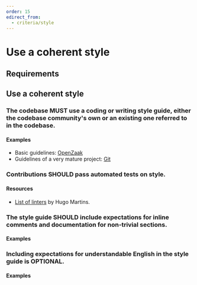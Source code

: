 ```yaml
---
order: 15
edirect_from:
  - criteria/style
---
```

# Use a coherent style

<!-- SPDX-License-Identifier: CC0-1.0 -->
<!-- written in 2022 by The Foundation for Public Code <info@publiccode.net> -->

## Requirements

## Use a coherent style

### The codebase MUST use a coding or writing style guide, either the codebase community's own or an existing one referred to in the codebase.

#### Examples

* Basic guidelines: [OpenZaak](https://github.com/open-zaak/open-zaak/blob/main/CONTRIBUTING.md)
* Guidelines of a very mature project: [Git](https://github.com/git/git/blob/master/Documentation/CodingGuidelines)

### Contributions SHOULD pass automated tests on style.

#### Resources

* [List of linters](https://github.com/caramelomartins/awesome-linters) by Hugo Martins.

<!-- When we add the one above, we should also remove it from the standard -->

### The style guide SHOULD include expectations for inline comments and documentation for non-trivial sections.

#### Examples

### Including expectations for understandable English in the style guide is OPTIONAL.

#### Examples
